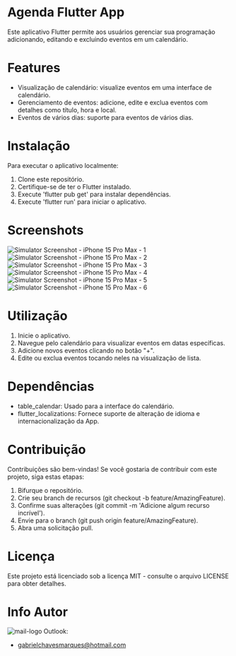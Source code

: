 # Agenda Flutter App
Este aplicativo Flutter permite aos usuários gerenciar sua programação adicionando, editando e excluindo eventos em um calendário.

# Features
- Visualização de calendário: visualize eventos em uma interface de calendário.
- Gerenciamento de eventos: adicione, edite e exclua eventos com detalhes como título, hora e local.
- Eventos de vários dias: suporte para eventos de vários dias.

# Instalação
Para executar o aplicativo localmente:
1. Clone este repositório.
2. Certifique-se de ter o Flutter instalado.
3. Execute 'flutter pub get' para instalar dependências.
4. Execute 'flutter run' para iniciar o aplicativo.

# Screenshots
![Simulator Screenshot - iPhone 15 Pro Max - 1](https://github.com/GabrielChavesM/App-Agenda-Flutter/assets/123601705/c81f92e9-bb6d-411f-8b70-cc112718b010) ![Simulator Screenshot - iPhone 15 Pro Max - 2](https://github.com/GabrielChavesM/App-Agenda-Flutter/assets/123601705/63642bca-85ae-40c9-9d3e-c3fa8cd624b4) ![Simulator Screenshot - iPhone 15 Pro Max - 3](https://github.com/GabrielChavesM/App-Agenda-Flutter/assets/123601705/9e2a1d52-169d-4205-8fa2-62ce1e1b957f)
![Simulator Screenshot - iPhone 15 Pro Max - 4](https://github.com/GabrielChavesM/App-Agenda-Flutter/assets/123601705/4ebd4984-4042-4b14-8f84-e93ecdb19322) ![Simulator Screenshot - iPhone 15 Pro Max - 5](https://github.com/GabrielChavesM/App-Agenda-Flutter/assets/123601705/2053e139-5ca8-4e69-9f18-98f95c7d7789) ![Simulator Screenshot - iPhone 15 Pro Max - 6](https://github.com/GabrielChavesM/App-Agenda-Flutter/assets/123601705/15bbea52-fdef-4bd1-a4a9-09b1fee5f344)



# Utilização
1. Inicie o aplicativo.
2. Navegue pelo calendário para visualizar eventos em datas específicas.
3. Adicione novos eventos clicando no botão "+".
4. Edite ou exclua eventos tocando neles na visualização de lista.

# Dependências
- table_calendar: Usado para a interface do calendário.
- flutter_localizations: Fornece suporte de alteração de idioma e internacionalização da App.

# Contribuição
Contribuições são bem-vindas! Se você gostaria de contribuir com este projeto, siga estas etapas:
1. Bifurque o repositório.
2. Crie seu branch de recursos (git checkout -b feature/AmazingFeature).
3. Confirme suas alterações (git commit -m 'Adicione algum recurso incrível').
4. Envie para o branch (git push origin feature/AmazingFeature).
5. Abra uma solicitação pull.

# Licença
Este projeto está licenciado sob a licença MIT - consulte o arquivo LICENSE para obter detalhes.

# Info Autor
 ![mail-logo](https://github.com/GabrielChavesM/App-Agenda-Flutter/assets/123601705/59dff89b-5fd3-472b-81b3-6d65739f9861) Outlook:
 - gabrielchavesmarques@hotmail.com
